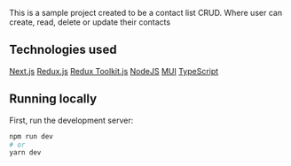 This is a sample project created to be a contact list CRUD. Where user can create, read, delete or update their contacts

## Technologies used
[Next.js](https://nextjs.org/)
[Redux.js](https://redux.js.org/)
[Redux Toolkit.js](https://redux-toolkit.js.org/)
[NodeJS](https://nodejs.org/en/)
[MUI](https://mui.com/)
[TypeScript](https://www.typescriptlang.org/)

## Running locally

First, run the development server:

```bash
npm run dev
# or
yarn dev
```
